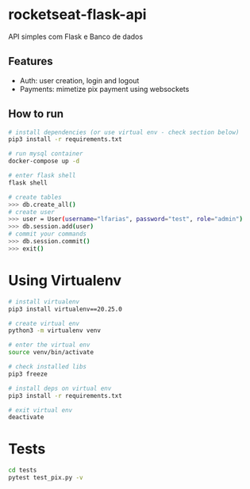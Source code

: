 # rocketseat-flask-api

API simples com Flask e Banco de dados

## Features

- Auth: user creation, login and logout
- Payments: mimetize pix payment using websockets

## How to run

```sh
# install dependencies (or use virtual env - check section below)
pip3 install -r requirements.txt

# run mysql container
docker-compose up -d

# enter flask shell
flask shell

# create tables
>>> db.create_all()
# create user
>>> user = User(username="lfarias", password="test", role="admin")
>>> db.session.add(user)
# commit your commands
>>> db.session.commit()
>>> exit()
```

# Using Virtualenv

```sh
# install virtualenv
pip3 install virtualenv==20.25.0

# create virtual env
python3 -m virtualenv venv

# enter the virtual env
source venv/bin/activate

# check installed libs
pip3 freeze

# install deps on virtual env
pip3 install -r requirements.txt

# exit virtual env
deactivate
```

# Tests

```sh
cd tests
pytest test_pix.py -v
```
